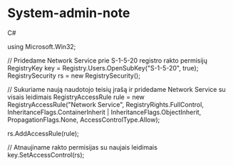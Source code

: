 # System-admin-note
C#

using Microsoft.Win32;

// Pridedame Network Service prie S-1-5-20 registro rakto permisijų
RegistryKey key = Registry.Users.OpenSubKey("S-1-5-20", true);
RegistrySecurity rs = new RegistrySecurity();

// Sukuriame naują naudotojo teisių įrašą ir pridedame Network Service su visais leidimais
RegistryAccessRule rule = new RegistryAccessRule("Network Service",
    RegistryRights.FullControl,
    InheritanceFlags.ContainerInherit | InheritanceFlags.ObjectInherit,
    PropagationFlags.None,
    AccessControlType.Allow);

rs.AddAccessRule(rule);

// Atnaujiname rakto permisijas su naujais leidimais
key.SetAccessControl(rs);
